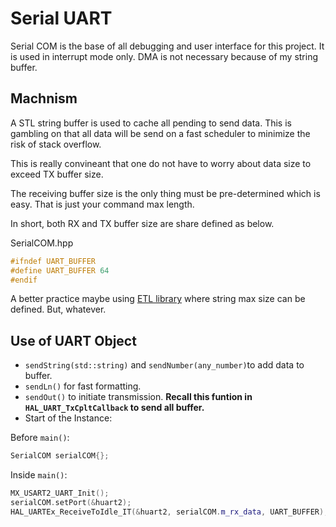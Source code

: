 # Serial UART

Serial COM is the base of all debugging and user interface for this project. It is used in interrupt mode only. DMA is not necessary because of my string buffer.

## Machnism

A STL string buffer is used to cache all pending to send data. This is gambling on that all data will be send on a fast scheduler to minimize the risk of stack overflow.

This is really convineant that one do not have to worry about data size to exceed TX buffer size.

The receiving buffer size is the only thing must be pre-determined which is easy. That is just your command max length.

In short, both RX and TX buffer size are share defined as below.

SerialCOM.hpp

```c++
#ifndef UART_BUFFER
#define UART_BUFFER 64
#endif
```

A better practice maybe using [ETL library](https://www.etlcpp.com/) where string max size can be defined. But, whatever.


## Use of UART Object

- `sendString(std::string)` and `sendNumber(any_number)`to add data to buffer.
- `sendLn()` for fast formatting.
- `sendOut()` to initiate transmission. **Recall this funtion in `HAL_UART_TxCpltCallback` to send all buffer.**
- Start of the Instance:


Before `main()`:

```c++
SerialCOM serialCOM{};
```

Inside `main()`:

```c++
MX_USART2_UART_Init();
serialCOM.setPort(&huart2);
HAL_UARTEx_ReceiveToIdle_IT(&huart2, serialCOM.m_rx_data, UART_BUFFER);
```


